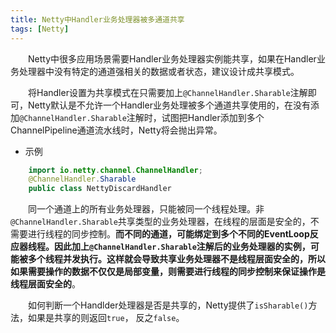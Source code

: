 ```yaml
---
title: Netty中Handler业务处理器被多通道共享
tags: [Netty]
---
```


&#8195;&#8195;Netty中很多应用场景需要Handler业务处理器实例能共享，如果在Handler业务处理器中没有特定的通道强相关的数据或者状态，建议设计成共享模式。

&#8195;&#8195;将Handler设置为共享模式在只需要加上`@ChannelHandler.Sharable`注解即可，Netty默认是不允许一个Handler业务处理被多个通道共享使用的，在没有添加`@ChannelHandler.Sharable`注解时，试图把Handler添加到多个ChannelPipeline通道流水线时，Netty将会抛出异常。


- 示例
```java
    import io.netty.channel.ChannelHandler;
    @ChannelHandler.Sharable
    public class NettyDiscardHandler

```

&#8195;&#8195;同一个通道上的所有业务处理器，只能被同一个线程处理。非`@ChannelHandler.Sharable`共享类型的业务处理器，在线程的层面是安全的，不需要进行线程的同步控制。**而不同的通道，可能绑定到多个不同的EventLoop反应器线程。因此加上`@ChannelHandler.Sharable`注解后的业务处理器的实例，可能被多个线程并发执行。这样就会导致共享业务处理器不是线程层面安全的，所以如果需要操作的数据不仅仅是局部变量，则需要进行线程的同步控制来保证操作是线程层面安全的**。

&#8195;&#8195;如何判断一个Handlder处理器是否是共享的，Netty提供了`isSharable()`方法，如果是共享的则返回`true`， 反之`false`。
